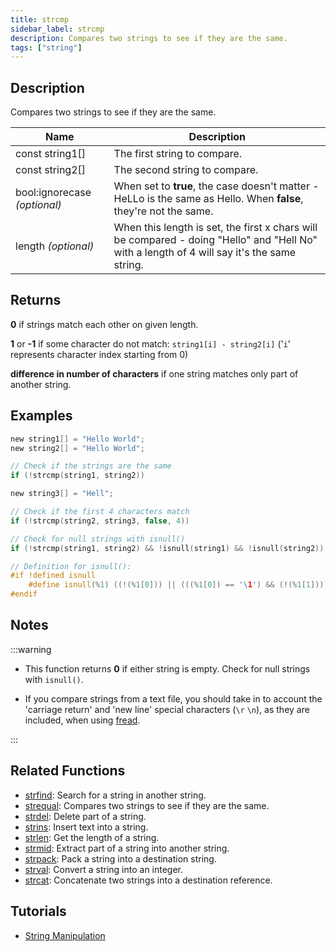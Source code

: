 ```yaml
---
title: strcmp
sidebar_label: strcmp
description: Compares two strings to see if they are the same.
tags: ["string"]
---
```


<LowercaseNote />

## Description

Compares two strings to see if they are the same.

| Name                         | Description                                                                                                                                 |
| ---------------------------- | ------------------------------------------------------------------------------------------------------------------------------------------- |
| const string1[]              | The first string to compare.                                                                                                                |
| const string2[]              | The second string to compare.                                                                                                               |
| bool:ignorecase *(optional)* | When set to **true**, the case doesn't matter - HeLLo is the same as Hello. When **false**, they're not the same.                           |
| length *(optional)*          | When this length is set, the first x chars will be compared - doing "Hello" and "Hell No" with a length of 4 will say it's the same string. |

## Returns

**0** if strings match each other on given length.

**1** or **-1** if some character do not match: `string1[i] - string2[i]` ('`i`' represents character index starting from 0)

**difference in number of characters** if one string matches only part of another string.

## Examples

```c
new string1[] = "Hello World";
new string2[] = "Hello World";

// Check if the strings are the same
if (!strcmp(string1, string2))

new string3[] = "Hell";

// Check if the first 4 characters match
if (!strcmp(string2, string3, false, 4))

// Check for null strings with isnull()
if (!strcmp(string1, string2) && !isnull(string1) && !isnull(string2))

// Definition for isnull():
#if !defined isnull
    #define isnull(%1) ((!(%1[0])) || (((%1[0]) == '\1') && (!(%1[1]))))
#endif
```

## Notes

:::warning

- This function returns **0** if either string is empty. Check for null strings with `isnull()`.

- If you compare strings from a text file, you should take in to account the 'carriage return' and 'new line' special characters (`\r` `\n`), as they are included, when using [fread](fread).

:::

## Related Functions

- [strfind](strfind): Search for a string in another string.
- [strequal](strequal): Compares two strings to see if they are the same.
- [strdel](strdel): Delete part of a string.
- [strins](strins): Insert text into a string.
- [strlen](strlen): Get the length of a string.
- [strmid](strmid): Extract part of a string into another string.
- [strpack](strpack): Pack a string into a destination string.
- [strval](strval): Convert a string into an integer.
- [strcat](strcat): Concatenate two strings into a destination reference.

## Tutorials

- [String Manipulation](../../tutorials/stringmanipulation)
